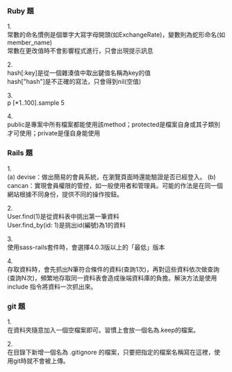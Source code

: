 ### Ruby 題
1.<br>
常數的命名慣例是個單字大寫字母開頭(如ExchangeRate)，變數則為蛇形命名(如member_name)<br>
常數在更改值時不會影響程式進行，只會出現提示訊息

2.<br>
hash[:key]是從一個雜湊值中取出鍵值名稱為key的值<br>
hash["hash"]是不正確的寫法，只會得到nil(空值)

3.<br>
p [*1..100].sample 5

4.<br>
public是專案中所有檔案都能使用該method；protected是檔案自身或其子類別才可使用；private是僅自身能使用

### Rails 題
1.<br>
(a) devise：做出簡易的會員系統，在瀏覽頁面時還能驗證是否已經登入。
(b) cancan：實現會員權限的管控，如一般使用者和管理員。可能的作法是在同一個網站根據不同身份，提供不同的操作按鈕。

2.<br>
User.find(1)是從資料表中挑出第一筆資料<br>
User.find_by(id: 1)是挑出id(編號)為1的資料

3.<br>
使用sass-rails套件時，會選擇4.0.3版以上的「最低」版本

4.<br>
存取資料時，會先抓出N筆符合條件的資料(查詢1次)，再對這些資料依次做查詢(查詢N次)，頻繁地存取同一資料表會造成後端資料庫的負擔。解決方法是使用 include 指令將資料一次抓出來。<br>

### git 題
1.<br>
在資料夾隨意加入一個空檔案即可。習慣上會放一個名為.keep的檔案。<br>

2.<br>
在目錄下新增一個名為 .gitignore 的檔案，只要把指定的檔案名稱寫在這裡，使用git時就不會被上傳。<br>
